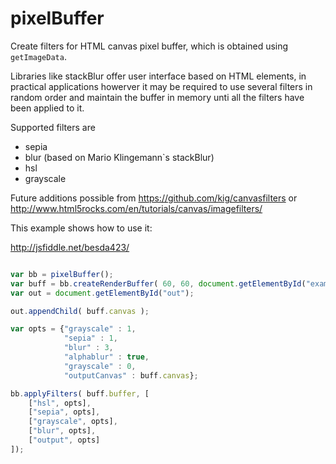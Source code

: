 
# pixelBuffer

Create filters for HTML canvas pixel buffer, which is obtained using `getImageData`.

Libraries like stackBlur offer user interface based on HTML elements, in practical applications howerver it may be required to use several filters in random order and maintain the buffer in memory unti all the filters have been applied to it.

Supported filters are

- sepia
- blur (based on Mario Klingemann`s stackBlur)
- hsl
- grayscale

Future additions possible from https://github.com/kig/canvasfilters
or http://www.html5rocks.com/en/tutorials/canvas/imagefilters/


This example shows how to use it:

http://jsfiddle.net/besda423/

``` javascript

var bb = pixelBuffer();
var buff = bb.createRenderBuffer( 60, 60, document.getElementById("exampleImage"));
var out = document.getElementById("out");

out.appendChild( buff.canvas );

var opts = {"grayscale" : 1, 
            "sepia" : 1,
            "blur" : 3,
            "alphablur" : true,
            "grayscale" : 0,
            "outputCanvas" : buff.canvas};

bb.applyFilters( buff.buffer, [
    ["hsl", opts],
    ["sepia", opts],
    ["grayscale", opts],
    ["blur", opts],
    ["output", opts]
]);


```